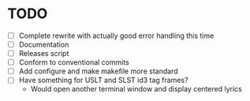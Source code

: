 # TODO

- [ ] Complete rewrite with actually good error handling this time
- [ ] Documentation
- [ ] Releases script
- [ ] Conform to conventional commits
- [ ] Add configure and make makefile more standard
- [ ] Have something for USLT and SLST id3 tag frames?
    - Would open another terminal window and display centered lyrics
